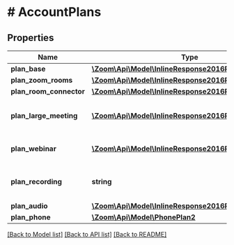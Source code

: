 # # AccountPlans

## Properties

Name | Type | Description | Notes
------------ | ------------- | ------------- | -------------
**plan_base** | [**\Zoom\Api\Model\InlineResponse2016PlanBase**](InlineResponse2016PlanBase.md) |  | 
**plan_zoom_rooms** | [**\Zoom\Api\Model\InlineResponse2016PlanZoomRooms**](InlineResponse2016PlanZoomRooms.md) |  | [optional] 
**plan_room_connector** | [**\Zoom\Api\Model\InlineResponse2016PlanZoomRooms**](InlineResponse2016PlanZoomRooms.md) |  | [optional] 
**plan_large_meeting** | [**\Zoom\Api\Model\InlineResponse2016PlanZoomRooms[]**](InlineResponse2016PlanZoomRooms.md) | Additional large meeting Plans. | [optional] 
**plan_webinar** | [**\Zoom\Api\Model\InlineResponse2016PlanZoomRooms[]**](InlineResponse2016PlanZoomRooms.md) | Additional webinar plans. | [optional] 
**plan_recording** | **string** | Additional cloud recording plan. | [optional] 
**plan_audio** | [**\Zoom\Api\Model\InlineResponse2016PlanAudio**](InlineResponse2016PlanAudio.md) |  | [optional] 
**plan_phone** | [**\Zoom\Api\Model\PhonePlan2**](PhonePlan2.md) |  | [optional] 

[[Back to Model list]](../../README.md#documentation-for-models) [[Back to API list]](../../README.md#documentation-for-api-endpoints) [[Back to README]](../../README.md)


